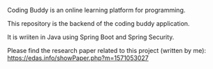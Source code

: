 Coding Buddy is an online learning platform for programming. 

This repository is the backend of the coding buddy application. 

It is wriiten in Java using Spring Boot and Spring Security. 

Please find the research paper related to this project (written by me): https://edas.info/showPaper.php?m=1571053027
